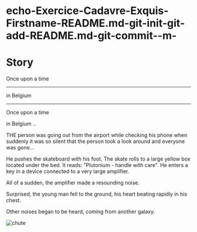 # echo-Exercice-Cadavre-Exquis-Firstname-README.md-git-init-git-add-README.md-git-commit--m-

# Story
Once upon a time 
___
in Belgium
___

Once upon a time

in Belgium ..

THE person was going out from the airport while checking his phone when suddenly it was so silent that the person took a look around and everyone was gone...

He pushes the skateboard with his foot. The skate rolls to a large yellow box located under the bed. It reads: "Plutonium - handle with care". He enters a key in a device connected to a very large amplifier.


All of a sudden, the amplifier made a resounding noise.

Surprised, the young man fell to the ground, his heart beating rapidly in his chest.

Other noises began to be heard, coming from another galaxy.

![chute](https://i.pinimg.com/originals/15/ff/04/15ff0419d5e65dc4eb8e72684cd12ef4.gif)


